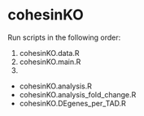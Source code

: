 # cohesinKO

Run scripts in the following order:

1. cohesinKO.data.R
2. cohesinKO.main.R
3.
  - cohesinKO.analysis.R
  - cohesinKO.analysis_fold_change.R
  - cohesinKO.DEgenes_per_TAD.R
